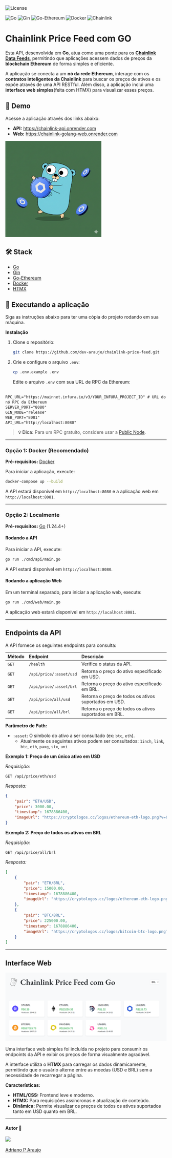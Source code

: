 <img src="https://img.shields.io/static/v1?label=license&message=MIT&color=5965E0&labelColor=121214" alt="License">

<img src="https://img.shields.io/badge/Go-00ADD8?style=for-the-badge&logo=go&logoColor=white" alt="Go"> <img src="https://img.shields.io/badge/Gin-0077B5?style=for-the-badge&logo=gin&logoColor=white" alt="Gin"> <img src="https://img.shields.io/badge/Ethereum-3C3C3D?style=for-the-badge&logo=ethereum&logoColor=white" alt="Go-Ethereum"> <img src="https://img.shields.io/badge/Docker-2496ED?style=for-the-badge&logo=docker&logoColor=white" alt="Docker"> <img src="https://img.shields.io/badge/Chainlink-375BD2?style=for-the-badge&logo=chainlink&logoColor=white" alt="Chainlink">

# Chainlink Price Feed com GO

Esta API, desenvolvida em **Go**, atua como uma ponte para os **[Chainlink Data Feeds](https://docs.chain.link/data-feeds/price-feeds/addresses?page=1&testnetPage=1&testnetSearch=)**, permitindo que aplicações acessem dados de preços da **blockchain Ethereum** de forma simples e eficiente.

A aplicação se conecta a um **nó da rede Ethereum**, interage com os **contratos inteligentes da Chainlink** para buscar os preços de ativos e os expõe através de uma API RESTful. Além disso, a aplicação inclui uma **interface web simples**(feita com HTMX) para visualizar esses preços.

## 🎨 Demo

Acesse a aplicação através dos links abaixo:

- **API:** https://chainlink-api.onrender.com
- **Web:** https://chainlink-golang-web.onrender.com

<img src='./assets/gopher-link.png' width='300'>

## 🛠️ Stack

* [Go](https://golang.org/)
* [Gin](https://github.com/gin-gonic/gin)
* [Go-Ethereum](https://github.com/ethereum/go-ethereum)
* [Docker](https://www.docker.com/)
* [HTMX](https://htmx.org/)

## 🚀 Executando a aplicação

Siga as instruções abaixo para ter uma cópia do projeto rodando em sua máquina.

**Instalação**

1.  Clone o repositório:
    ```sh
    git clone https://github.com/dev-araujo/chainlink-price-feed.git
    ```

2.  Crie e configure o arquivo `.env`:
    ```sh
    cp .env.example .env
    ```

    Edite o arquivo `.env` com sua URL de RPC da Ethereum:

```

RPC_URL="https://mainnet.infura.io/v3/YOUR_INFURA_PROJECT_ID" # URL do nó RPC da Ethereum
SERVER_PORT="8080"
GIN_MODE="release"
WEB_PORT="8081"
API_URL="http://localhost:8080"

```

   > **💡 Dica:** Para um RPC gratuito, considere usar a [Public Node](https://ethereum.publicnode.com/).

---

### Opção 1: Docker (Recomendado)

**Pré-requisitos:** [Docker](https://docs.docker.com/get-docker/)

Para iniciar a aplicação, execute:
```sh
docker-compose up --build
```

A API estará disponível em `http://localhost:8080` e a aplicação web em `http://localhost:8081`.

-----

### Opção 2: Localmente

**Pré-requisitos:** [Go](https://golang.org/doc/install) (1.24.4+)

#### Rodando a API

Para iniciar a API, execute:

```sh
go run ./cmd/api/main.go
```

A API estará disponível em `http://localhost:8080`.

#### Rodando a aplicação Web

Em um terminal separado, para iniciar a aplicação web, execute:

```sh
go run ./cmd/web/main.go
```

A aplicação web estará disponível em `http://localhost:8081`.

-----

## Endpoints da API

A API fornece os seguintes endpoints para consulta:

| Método | Endpoint | Descrição |
| :--- | :--- | :--- |
| `GET` | `/health` | Verifica o status da API. |
| `GET` | `/api/price/:asset/usd` | Retorna o preço do ativo especificado em USD. |
| `GET` | `/api/price/:asset/brl` | Retorna o preço do ativo especificado em BRL. |
| `GET` | `/api/price/all/usd` | Retorna o preço de todos os ativos suportados em USD. |
| `GET` | `/api/price/all/brl` | Retorna o preço de todos os ativos suportados em BRL. |

**Parâmetro de Path:**

  * `:asset`: O símbolo do ativo a ser consultado (ex: `btc`, `eth`).
      - Atualmente os seguintes ativos podem ser consultados: `1inch`, `link`, `btc`, `eth`, `paxg`, `stx`, `uni`

**Exemplo 1: Preço de um único ativo em USD**

*Requisição:*

```http
GET /api/price/eth/usd
```

*Resposta:*

```json
{
    "pair": "ETH/USD",
    "price": 3000.00,
    "timestamp": 1678886400,
    "imageUrl": "https://cryptologos.cc/logos/ethereum-eth-logo.png?v=040"
}
```

**Exemplo 2: Preço de todos os ativos em BRL**

*Requisição:*

```http
GET /api/price/all/brl
```

*Resposta:*

```json
[
    {
        "pair": "ETH/BRL",
        "price": 15000.00,
        "timestamp": 1678886400,
        "imageUrl": "https://cryptologos.cc/logos/ethereum-eth-logo.png?v=040"
    },
    {
        "pair": "BTC/BRL",
        "price": 225000.00,
        "timestamp": 1678886400,
        "imageUrl": "https://cryptologos.cc/logos/bitcoin-btc-logo.png?v=040"
    }
]
```

-----

## Interface Web

<img src="./assets/interface.png" alt="Interface web"/>

Uma interface web simples foi incluída no projeto para consumir os endpoints da API e exibir os preços de forma visualmente agradável.

A interface utiliza o **HTMX** para carregar os dados dinamicamente, permitindo que o usuário alterne entre as moedas (USD e BRL) sem a necessidade de recarregar a página.

**Características:**

  * **HTML/CSS:** Frontend leve e moderno.
  * **HTMX:** Para requisições assíncronas e atualização de conteúdo.
  * **Dinâmica:** Permite visualizar os preços de todos os ativos suportados tanto em USD quanto em BRL.




-----

#### Autor 👷

<img src="https://avatars.githubusercontent.com/u/97068163?v=4" width=120>

[Adriano P Araujo](https://www.linkedin.com/in/araujocode/)